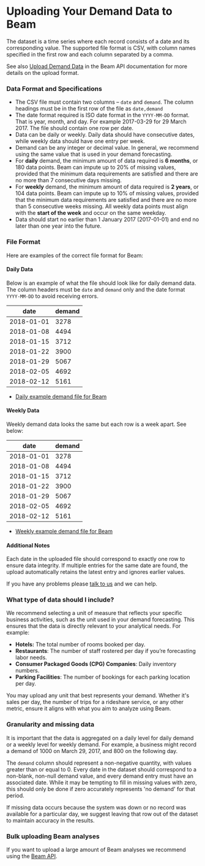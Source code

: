 # Uploading Your Demand Data to Beam

The dataset is a time series where each record consists of a date and its corresponding value. The supported file format is CSV, with column names specified in the first row and each column separated by a comma.

See also [Upload Demand Data](../../api/beam/upload-demand-data.md) in the Beam API documentation for more details on the upload format.

### Data Format and Specifications <a href="#data-format-and-specifications" id="data-format-and-specifications"></a>

* The CSV file must contain two columns – `date` and `demand`. The column headings must be in the first row of the file as `date,demand`&#x20;
* The date format required is ISO date format in the `YYYY-MM-DD` format. That is year, month, and day. For example 2017-03-29 for 29 March 2017. The file should contain one row per date.
* Data can be daily or weekly. Daily data should have consecutive dates, while weekly data should have one entry per week.
* Demand can be any integer or decimal value. In general, we recommend using the same value that is used in your demand forecasting.
* For **daily** demand, the minimum amount of data required is **6 months**, or 180 data points. Beam can impute up to 20% of missing values, provided that the minimum data requirements are satisfied and there are no more than 7 consecutive days missing.
* For **weekly** demand, the minimum amount of data required is **2 years**, or 104 data points. Beam can impute up to 10% of missing values, provided that the minimum data requirements are satisfied and there are no more than 5 consecutive weeks missing. All weekly data points must align with the **start of the week** and occur on the same weekday.
* Data should start no earlier than 1 January 2017 (2017-01-01) and end no later than one year into the future.

### File Format <a href="#file-format" id="file-format"></a>

Here are examples of the correct file format for Beam:

#### Daily Data <a href="#daily-data" id="daily-data"></a>

Below is an example of what the file should look like for daily demand data. The column headers must be `date` and `demand` only and the date format `YYYY-MM-DD` to avoid receiving errors.

| date       | demand |
| ---------- | ------ |
| 2018-01-01 | 3278   |
| 2018-01-08 | 4494   |
| 2018-01-15 | 3712   |
| 2018-01-22 | 3900   |
| 2018-01-29 | 5067   |
| 2018-02-05 | 4692   |
| 2018-02-12 | 5161   |

* [Daily example demand file for Beam](https://www.predicthq.com/files/beam-example-demand-file.csv)

#### Weekly Data <a href="#weekly-data" id="weekly-data"></a>

Weekly demand data looks the same but each row is a week apart. See below:

| date       | demand |
| ---------- | ------ |
| 2018-01-01 | 3278   |
| 2018-01-08 | 4494   |
| 2018-01-15 | 3712   |
| 2018-01-22 | 3900   |
| 2018-01-29 | 5067   |
| 2018-02-05 | 4692   |
| 2018-02-12 | 5161   |

* [Weekly example demand file for Beam](https://www.predicthq.com/files/example-beam-weekly-demand-data.csv)

#### Additional Notes <a href="#additional-notes" id="additional-notes"></a>

Each date in the uploaded file should correspond to exactly one row to ensure data integrity. If multiple entries for the same date are found, the upload automatically retains the latest entry and ignores earlier values.

If you have any problems please [talk to us](https://www.predicthq.com/contact/sales) and we can help.

### What type of data should I include? <a href="#what-type-of-data-should-i-include" id="what-type-of-data-should-i-include"></a>

We recommend selecting a unit of measure that reflects your specific business activities, such as the unit used in your demand forecasting. This ensures that the data is directly relevant to your analytical needs. For example:

* **Hotels:** The total number of rooms booked per day.
* **Restaurants**: The number of staff rostered per day if you’re forecasting labor needs.
* **Consumer Packaged Goods (CPG) Companies**: Daily inventory numbers.
* **Parking Facilities**: The number of bookings for each parking location per day.

You may upload any unit that best represents your demand. Whether it's sales per day, the number of trips for a rideshare service, or any other metric, ensure it aligns with what you aim to analyze using Beam.

### Granularity and missing data <a href="#granularity-and-missing-data" id="granularity-and-missing-data"></a>

It is important that the data is aggregated on a daily level for daily demand or a weekly level for weekly demand. For example, a business might record a demand of 1000 on March 29, 2017, and 800 on the following day.

The `demand` column should represent a non-negative quantity, with values greater than or equal to 0. Every date in the dataset should correspond to a non-blank, non-null demand value, and every demand entry must have an associated date. While it may be tempting to fill in missing values with zero, this should only be done if zero accurately represents 'no demand' for that period.

If missing data occurs because the system was down or no record was available for a particular day, we suggest leaving that row out of the dataset to maintain accuracy in the results.

### Bulk uploading Beam analyses <a href="#bulk-uploading-beam-analyses" id="bulk-uploading-beam-analyses"></a>

If you want to upload a large amount of Beam analyses we recommend using the [Beam API](../../api/beam/).
